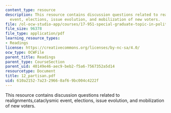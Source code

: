 ```yaml
---
content_type: resource
description: This resource contains discussion questions related to realignments,cataclysmic
  event, elections, issue evolution, and mobilization of new voters.
file: /ol-ocw-studio-app/courses/17-951-special-graduate-topic-in-political-science-political-behavior-fall-2005/610a21527a2329668af69bc004c4222f_12_partisan.pdf
file_size: 96378
file_type: application/pdf
learning_resource_types:
- Readings
license: https://creativecommons.org/licenses/by-nc-sa/4.0/
ocw_type: OCWFile
parent_title: Readings
parent_type: CourseSection
parent_uid: 40149e46-aec9-beb2-f5a6-7567352a5d14
resourcetype: Document
title: 12_partisan.pdf
uid: 610a2152-7a23-2966-8af6-9bc004c4222f
---
```

This resource contains discussion questions related to realignments,cataclysmic event, elections, issue evolution, and mobilization of new voters.